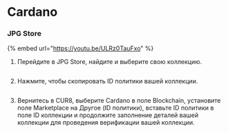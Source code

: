 # Cardano

### JPG Store

{% embed url="https://youtu.be/ULRz0TauFxo" %}

1. Перейдите в JPG Store, найдите и выберите свою коллекцию.

<figure><img src="../../.gitbook/assets/Screenshot 2024-08-30 at 06.59.10.png" alt=""><figcaption></figcaption></figure>

2. Нажмите, чтобы скопировать ID политики вашей коллекции.

<figure><img src="../../.gitbook/assets/Screenshot 2024-08-30 at 07.00.30.png" alt=""><figcaption></figcaption></figure>

3. Вернитесь в CUR8, выберите Cardano в поле Blockchain, установите поле Marketplace на Другое (ID политики), вставьте ID политики в поле ID коллекции и продолжите заполнение деталей вашей коллекции для проведения верификации вашей коллекции.

<figure><img src="../../.gitbook/assets/Screenshot 2025-01-31 at 10.56.00.png" alt=""><figcaption></figcaption></figure>